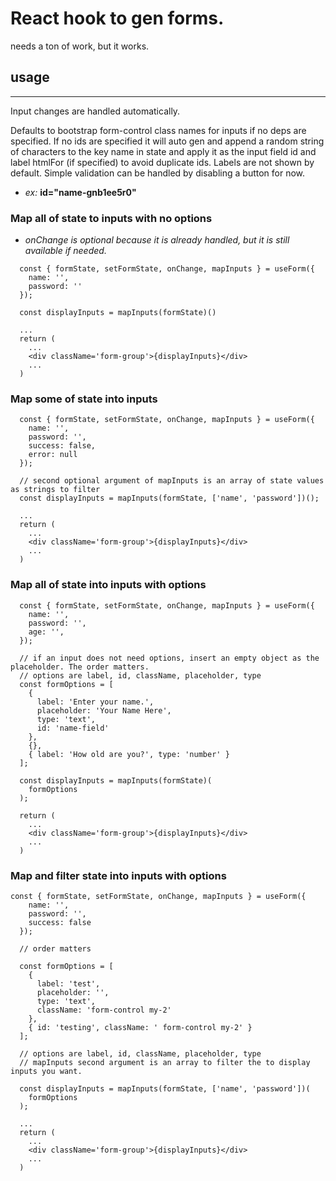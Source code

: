 # React hook to gen forms.

needs a ton of work, but it works.

## **usage**

---

Input changes are handled automatically.

Defaults to bootstrap form-control class names for inputs if no deps are specified. If no ids are specified it will auto gen and append a random string of characters to the key name in state and apply it as the input field id and label htmlFor (if specified) to avoid duplicate ids. Labels are not shown by default. Simple validation can be handled by disabling a button for now.

- _ex:_ **id="name-gnb1ee5r0"**

### **Map all of state to inputs with no options**

- _onChange is optional because it is already handled, but it is still available if needed._

```
  const { formState, setFormState, onChange, mapInputs } = useForm({
    name: '',
    password: ''
  });

  const displayInputs = mapInputs(formState)()

  ...
  return (
    ...
    <div className='form-group'>{displayInputs}</div>
    ...
  )
```

### **Map some of state into inputs**

```
  const { formState, setFormState, onChange, mapInputs } = useForm({
    name: '',
    password: '',
    success: false,
    error: null
  });

  // second optional argument of mapInputs is an array of state values as strings to filter
  const displayInputs = mapInputs(formState, ['name', 'password'])();

  ...
  return (
    ...
    <div className='form-group'>{displayInputs}</div>
    ...
  )
```

### **Map all of state into inputs with options**

```
  const { formState, setFormState, onChange, mapInputs } = useForm({
    name: '',
    password: '',
    age: '',
  });

  // if an input does not need options, insert an empty object as the placeholder. The order matters.
  // options are label, id, className, placeholder, type
  const formOptions = [
    {
      label: 'Enter your name.',
      placeholder: 'Your Name Here',
      type: 'text',
      id: 'name-field'
    },
    {},
    { label: 'How old are you?', type: 'number' }
  ];

  const displayInputs = mapInputs(formState)(
    formOptions
  );

  return (
    ...
    <div className='form-group'>{displayInputs}</div>
    ...
  )
```

### **Map and filter state into inputs with options**

```
const { formState, setFormState, onChange, mapInputs } = useForm({
    name: '',
    password: '',
    success: false
  });

  // order matters

  const formOptions = [
    {
      label: 'test',
      placeholder: '',
      type: 'text',
      className: 'form-control my-2'
    },
    { id: 'testing', className: ' form-control my-2' }
  ];

  // options are label, id, className, placeholder, type
  // mapInputs second argument is an array to filter the to display inputs you want.

  const displayInputs = mapInputs(formState, ['name', 'password'])(
    formOptions
  );

  ...
  return (
    ...
    <div className='form-group'>{displayInputs}</div>
    ...
  )
```
